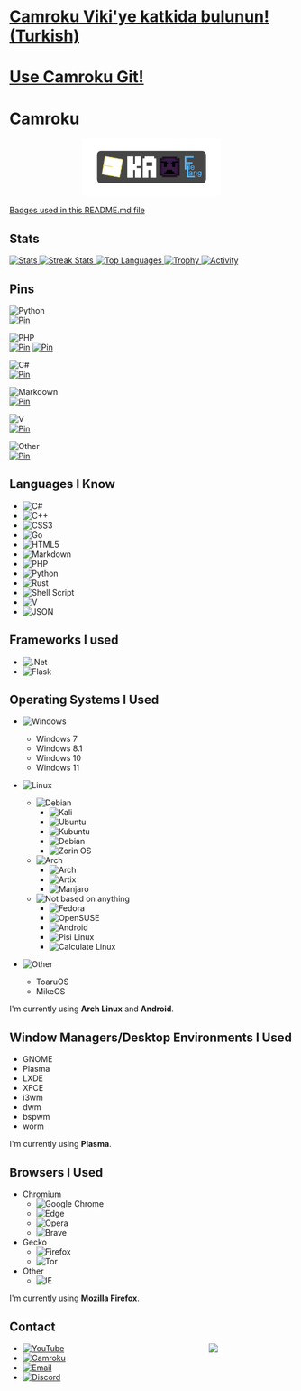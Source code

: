 # [Camroku Viki'ye katkida bulunun! (Turkish)](https://wiki.camroku.tech/wiki/Main_Page)
# [Use Camroku Git!](https://git.camroku.tech)
# Camroku
<div align="center">
  <a href="https://wiki.camroku.tech/wiki/Main_Page">
    <img width="49%" alt="Camroku Badge" src="camrapps_badge.png"/>
  </a>
</div>

[Badges used in this README.md file](https://github.com/Ileriayo/markdown-badges)
## Stats
<div>
    <a href="https://github.com/anuraghazra/github-readme-stats">
        <img width="49%" alt="Stats" src="https://github-readme-stats.vercel.app/api?username=Camroku&theme=apprentice&hide_border=true&count_private=true&include_all_commits=true&custom_title=Çınar's+GitHub+Stats"/>
    </a>
    <a href="https://github-readme-streak-stats.herokuapp.com">
      <img width="49%" alt="Streak Stats" src="http://github-readme-streak-stats.herokuapp.com?user=Camroku&hide_border=true&date_format=M%20j%5B%2C%20Y%5D&background=262626&stroke=616BBC00&sideLabels=BCBCBC&currStreakLabel=BCBCBC&currStreakNum=FFFFFF&sideNums=FFFFFF&dates=5F875F&ring=AF5F5F&fire=AF5F5F"/>
    </a>
    <a href="https://github.com/anuraghazra/github-readme-stats">
      <img width="49%" alt="Top Languages" src="https://github-readme-stats.vercel.app/api/top-langs/?username=Camroku&theme=apprentice&langs_count=6&hide_border=true&hide_title=true" />
    </a>
    <a href="https://github.com/ryo-ma/github-profile-trophy">
      <img width="49%" alt="Trophy" src="https://github-profile-trophy.vercel.app/?username=Camroku&theme=apprentice&no-frame=true&column=3" />
    </a>
    <a href="https://github.com/Ashutosh00710/github-readme-activity-graph">
      <img width="98%" alt="Activity" src="https://activity-graph.herokuapp.com/graph?username=Camroku&bg_color=262626&color=BCBCBC&line=8787AF&point=6C6C6C&area_color=5F5F87&area=true&hide_border=true" />
    </a>
</div>

## Pins
![Python](https://camroku.tech/badge/python.svg)<br/>
[![Pin](https://github-readme-stats.vercel.app/api/pin/?username=Camroku&hide_border=true&theme=apprentice&repo=QoLang)](https://github.com/Camroku/QoLang)

![PHP](https://camroku.tech/badge/php.svg)<br/>
[![Pin](https://github-readme-stats.vercel.app/api/pin/?username=Camroku&hide_border=true&theme=apprentice&repo=lxl-pm)](https://github.com/Camroku/lxl-pm)
[![Pin](https://github-readme-stats.vercel.app/api/pin/?username=Camroku&hide_border=true&theme=apprentice&repo=badge-view-count)](https://github.com/Camroku/badge-view-count)

![C#](https://camroku.tech/badge/csharp.svg)<br/>
[![Pin](https://github-readme-stats.vercel.app/api/pin/?username=Camroku&hide_border=true&theme=apprentice&repo=filelang)](https://github.com/Camroku/filelang)

![Markdown](https://camroku.tech/badge/md.svg)<br/>
[![Pin](https://github-readme-stats.vercel.app/api/pin/?username=Camroku&hide_border=true&theme=apprentice&repo=awesome-ka)](https://github.com/Camroku/awesome-ka)

![V](https://camroku.tech/badge/vlang.svg)<br/>
[![Pin](https://github-readme-stats.vercel.app/api/pin/?username=Camroku&hide_border=true&theme=apprentice&repo=susgen)](https://github.com/Camroku/susgen)

![Other](https://camroku.tech/badge/other.svg)<br/>
[![Pin](https://github-readme-stats.vercel.app/api/pin/?username=Camroku&hide_border=true&theme=apprentice&repo=kd-mikeos)](https://github.com/Camroku/kd-mikeos)

## Languages I Know
* ![C#](https://camroku.tech/badge/csharp.svg)
* ![C++](https://camroku.tech/badge/cpp.svg)
* ![CSS3](https://camroku.tech/badge/css3.svg)
* ![Go](https://camroku.tech/badge/golang.svg)
* ![HTML5](https://camroku.tech/badge/html5.svg)
* ![Markdown](https://camroku.tech/badge/md.svg)
* ![PHP](https://camroku.tech/badge/php.svg)
* ![Python](https://camroku.tech/badge/python.svg)
* ![Rust](https://camroku.tech/badge/rust.svg)
* ![Shell Script](https://camroku.tech/badge/sh.svg)
* ![V](https://camroku.tech/badge/vlang.svg)
* ![JSON](https://camroku.tech/badge/json.svg)

## Frameworks I used
* ![.Net](https://camroku.tech/badge/dotnet.svg)
* ![Flask](https://camroku.tech/badge/flask.svg)

## Operating Systems I Used
* ![Windows](https://camroku.tech/badge/windows.svg)
  * Windows 7
  * Windows 8.1
  * Windows 10
  * Windows 11

* ![Linux](https://camroku.tech/badge/linux.svg)
  * ![Debian](https://camroku.tech/badge/debian.svg)
    * ![Kali](https://camroku.tech/badge/kali.svg)
    * ![Ubuntu](https://camroku.tech/badge/ubuntu.svg)
    * ![Kubuntu](https://camroku.tech/badge/kubuntu.svg)
    * ![Debian](https://camroku.tech/badge/debian.svg)
    * ![Zorin OS](https://camroku.tech/badge/zorinos.svg)
  * ![Arch](https://camroku.tech/badge/arch.svg)
    * ![Arch](https://camroku.tech/badge/arch.svg)
    * ![Artix](https://camroku.tech/badge/artix.svg)
    * ![Manjaro](https://camroku.tech/badge/manjaro.svg)
  * ![Not based on anything](https://camroku.tech/badge/other.svg)
    * ![Fedora](https://camroku.tech/badge/fedora.svg)
    * ![OpenSUSE](https://camroku.tech/badge/opensuse.svg)
    * ![Android](https://camroku.tech/badge/android.svg)
    * ![Pisi Linux](https://camroku.tech/badge/pisi.svg)
    * ![Calculate Linux](https://camroku.tech/badge/calculate.svg)

* ![Other](https://camroku.tech/badge/other.svg)
  * ToaruOS
  * MikeOS

I'm currently using **Arch Linux** and **Android**.<br/>

## Window Managers/Desktop Environments I Used
* GNOME
* Plasma
* LXDE
* XFCE
* i3wm
* dwm
* bspwm
* worm

I'm currently using **Plasma**.

## Browsers I Used
* Chromium
  * ![Google Chrome](https://camroku.tech/badge/chrome.svg)
  * ![Edge](https://camroku.tech/badge/edge.svg)
  * ![Opera](https://camroku.tech/badge/opera.svg)
  * ![Brave](https://camroku.tech/badge/brave.svg)
* Gecko
  * ![Firefox](https://camroku.tech/badge/firefox.svg)
  * ![Tor](https://camroku.tech/badge/tor.svg)
* Other
  * ![IE](https://camroku.tech/badge/ie.svg)

I'm currently using **Mozilla Firefox**.

## Contact
<img src="https://avatars.githubusercontent.com/u/79412062" align="right" width="150px" />

* [![YouTube](https://camroku.tech/badge/yt.svg)](https://www.youtube.com/channel/UCkzCfWEh0DkfW7-vhSFGDJQ)
* [![Camroku](https://camroku.tech/badge/camroku.svg)](https://camroku.tech)
* [![Email](https://camroku.tech/badge/email.svg)](mailto:cinaryilmaz.gnu@gmail.com)
* [![Discord](https://camroku.tech/badge/discord.svg)](https://discord.gg/umXVyvMdbN)
